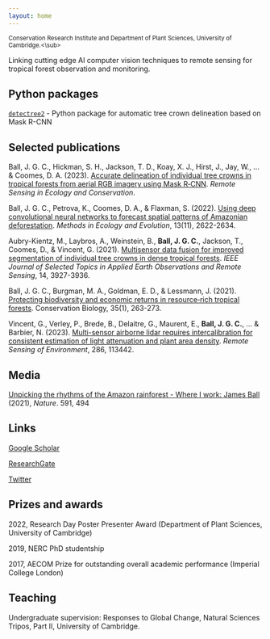 ```yaml
---
layout: home
---
```


<sub>Conservation Research Institute and Department of Plant Sciences, University of Cambridge.<\sub>

Linking cutting edge AI computer vision techniques to remote sensing for tropical forest observation and monitoring.

## Python packages

[`detectree2`](https://github.com/PatBall1/detectree2) - Python package for automatic tree crown delineation based on Mask R-CNN

## Selected publications

Ball, J. G. C., Hickman, S. H., Jackson, T. D., Koay, X. J., Hirst, J., Jay, W., ... & Coomes, D. A. (2023). [Accurate delineation of individual tree crowns in tropical forests from aerial RGB imagery using Mask R‐CNN](https://zslpublications.onlinelibrary.wiley.com/doi/10.1002/rse2.332). *Remote Sensing in Ecology and Conservation*.

Ball, J. G. C., Petrova, K., Coomes, D. A., & Flaxman, S. (2022). [Using deep convolutional neural networks to forecast spatial patterns of Amazonian deforestation](https://besjournals.onlinelibrary.wiley.com/doi/full/10.1111/2041-210X.13953). *Methods in Ecology and Evolution*, 13(11), 2622-2634.

Aubry-Kientz, M., Laybros, A., Weinstein, B., **Ball, J. G. C.**, Jackson, T., Coomes, D., & Vincent, G. (2021). [Multisensor data fusion for improved segmentation of individual tree crowns in dense tropical forests](https://ieeexplore.ieee.org/document/9387530). *IEEE Journal of Selected Topics in Applied Earth Observations and Remote Sensing*, 14, 3927-3936.

Ball, J. G. C., Burgman, M. A., Goldman, E. D., & Lessmann, J. (2021). [Protecting biodiversity and economic returns in resource‐rich tropical forests](https://conbio.onlinelibrary.wiley.com/doi/full/10.1111/cobi.13534). Conservation Biology, 35(1), 263-273.

Vincent, G., Verley, P., Brede, B., Delaitre, G., Maurent, E., **Ball, J. G. C.**, ... & Barbier, N. (2023). [Multi-sensor airborne lidar requires intercalibration for consistent estimation of light attenuation and plant area density](https://www.sciencedirect.com/science/article/pii/S003442572200548X). *Remote Sensing of Environment*, 286, 113442.

## Media

[Unpicking the rhythms of the Amazon rainforest - Where I work: James Ball](https://www.nature.com/articles/d41586-021-00664-1) (2021), *Nature*. 591, 494

## Links

[Google Scholar](https://scholar.google.com/citations?user=7SNfHlwAAAAJ)

[ResearchGate](https://www.researchgate.net/profile/James-Ball)

[Twitter](https://twitter.com/JgcBall)

## Prizes and awards

2022, Research Day Poster Presenter Award (Department of Plant Sciences, University of Cambridge)

2019, NERC PhD studentship

2017, AECOM Prize for outstanding overall academic performance (Imperial College London)

## Teaching

Undergraduate supervision: Responses to Global Change, Natural Sciences Tripos, Part II, University of Cambridge.
